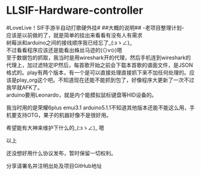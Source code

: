 # LLSIF-Hardware-controller#LoveLive！SIF手游半自动打歌硬外挂###大概的说明##-老项目整理计划-   应该是以前做的了，就是简单的挂出来看看有没有人有需求   树莓派和arduino之间的接线顺序我已经忘了_(:зゝ∠)_   不过看看程序应该还是能看出蛛丝马迹的(⊙v⊙)嗯   至于数据包的抓取，我当时是用wireshark开的代理，然后手机连到wireshark的代理上，加过滤特定IP然后，每首歌开始之前会下载本首歌的谱面文件，是JSON格式的。play有两个版本，有一个是可以直接处理直接抓下来不加任何处理的。应该是play_org这个吧。不知道现在还能不能抓到包了，好像程序大更新了一次不过我早就AFK了。   arduino要用Leonardo，就是内个能模拟鼠标键盘等HID设备的。我当时用的是荣耀6plus emui3.1 arduino5.1.1不知道其他版本还能不能这么用，手机要支持OTG，果子的机器好像不是很好用。希望能有大神来维护下什么的_(:зゝ∠)_ 嗯以上还没想好用什么协议发布，暂时保留一切权利。分享请署名并注明出处及项目GitHub地址